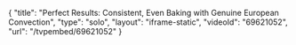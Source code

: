 {
    "title": "Perfect Results: Consistent, Even Baking with Genuine European Convection",
    "type": "solo",
    "layout": "iframe-static",
    "videoId": "69621052",
    "url": "\/tvpembed\/69621052"
}